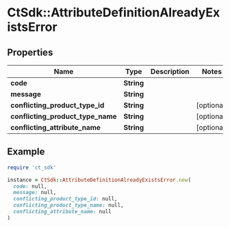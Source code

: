 # CtSdk::AttributeDefinitionAlreadyExistsError

## Properties

| Name | Type | Description | Notes |
| ---- | ---- | ----------- | ----- |
| **code** | **String** |  |  |
| **message** | **String** |  |  |
| **conflicting_product_type_id** | **String** |  | [optional] |
| **conflicting_product_type_name** | **String** |  | [optional] |
| **conflicting_attribute_name** | **String** |  | [optional] |

## Example

```ruby
require 'ct_sdk'

instance = CtSdk::AttributeDefinitionAlreadyExistsError.new(
  code: null,
  message: null,
  conflicting_product_type_id: null,
  conflicting_product_type_name: null,
  conflicting_attribute_name: null
)
```

